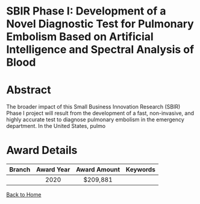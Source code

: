 
SBIR Phase I: Development of a Novel Diagnostic Test for Pulmonary Embolism Based on Artificial Intelligence and Spectral Analysis of Blood
===========================================================================================================================================

# Abstract


The broader impact of this Small Business Innovation Research (SBIR) Phase I project will result from the development of a fast, non-invasive, and highly accurate test to diagnose pulmonary embolism in the emergency department. In the United States, pulmo  

# Award Details

|Branch|Award Year|Award Amount|Keywords|
| :---: | :---: | :---: | :---: |
||2020|$209,881||
  
  


[Back to Home](https://github.com/chrischow/dod_sbir_awards#625)